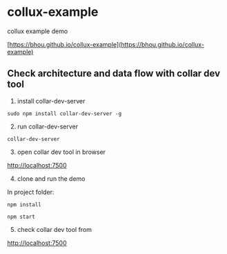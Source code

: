 # collux-example

collux example demo

[https://bhou.github.io/collux-example](https://bhou.github.io/collux-example)


## Check architecture and data flow with collar dev tool

1. install collar-dev-server

```
sudo npm install collar-dev-server -g
```

2. run collar-dev-server

```
collar-dev-server
```

3. open collar dev tool in browser

[http://localhost:7500](http://localhost:7500)

4. clone and run the demo

In project folder:

```
npm install

npm start
```
5. check collar dev tool from

[http://localhost:7500](http://localhost:7500)


